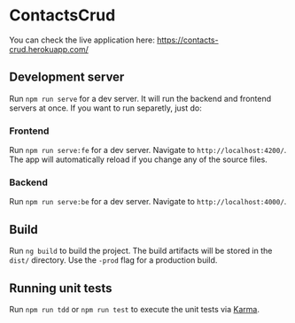 # ContactsCrud

You can check the live application here: https://contacts-crud.herokuapp.com/

## Development server

Run `npm run serve` for a dev server. It will run the backend and frontend servers at once. If you want to run separetly, just do:

### Frontend

Run `npm run serve:fe` for a dev server. Navigate to `http://localhost:4200/`. The app will automatically reload if you change any of the source files.

### Backend

Run `npm run serve:be` for a dev server. Navigate to `http://localhost:4000/`.

## Build

Run `ng build` to build the project. The build artifacts will be stored in the `dist/` directory. Use the `-prod` flag for a production build.

## Running unit tests

Run `npm run tdd` or `npm run test` to execute the unit tests via [Karma](https://karma-runner.github.io).
